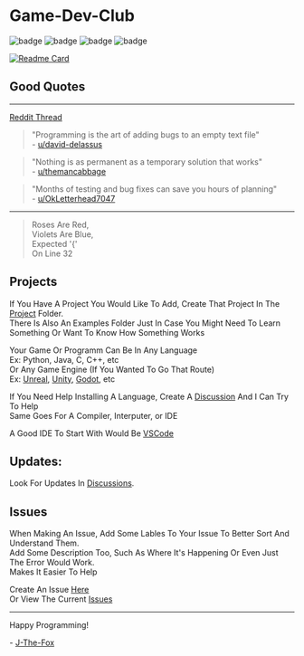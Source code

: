 # Game-Dev-Club

![badge](https://img.shields.io/github/issues-pr/J-The-Fox/Game-Dev-Club?color=18ff00)
![badge](https://img.shields.io/github/issues/J-The-Fox/Game-Dev-Club?color=ee7b1a)
![badge](https://img.shields.io/github/contributors/J-The-Fox/Game-Dev-Club?color=00dbff)
![badge](https://img.shields.io/github/commit-activity/w/J-The-Fox/Game-Dev-Club?color=2849d4)

[![Readme Card](https://github-readme-stats.vercel.app/api/pin/?username=J-The-Fox&repo=Game-Dev-Club&theme=dark)](https://github.com/J-The-Fox/Game-Dev-Club)

## Good Quotes

---

[Reddit Thread](https://www.reddit.com/r/ProgrammerHumor/comments/108auwz/guys_i_want_to_put_a_funny_programming_quote_on/)

> "Programming is the art of adding bugs to an empty text file"  
> \- [u/david-delassus](https://reddit.com/u/david-delassus)

> "Nothing is as permanent as a temporary solution that works"  
> \- [u/themancabbage](https://reddit.com/u/themancabbage)

> "Months of testing and bug fixes can save you hours of planning"  
> \- [u/OkLetterhead7047](https://reddit.com/u/u/OkLetterhead7047)

---

> Roses Are Red,  
> Violets Are Blue,  
> Expected '{'  
> On Line 32  

## Projects

If You Have A Project You Would Like To Add, Create That Project In The [Project](projects) Folder.  
There Is Also An Examples Folder Just In Case You Might Need To Learn Something Or Want To Know How Something Works

Your Game Or Programm Can Be In Any Language  
Ex: Python, Java, C, C++, etc  
Or Any Game Engine (If You Wanted To Go That Route)  
Ex: [Unreal](https://www.unrealengine.com/en-US), [Unity](https://unity.com/), [Godot](https://godotengine.org/), etc

If You Need Help Installing A Language, Create A [Discussion](https://github.com/J-The-Fox/Game-Dev-Club/discussions) And I Can Try To Help  
Same Goes For A Compiler, Interputer, or IDE

A Good IDE To Start With Would Be [VSCode](https://code.visualstudio.com/)

## Updates:

Look For Updates In [Discussions](https://github.com/J-The-Fox/Game-Dev-Club/discussions). 

## Issues

When Making An Issue, Add Some Lables To Your Issue To Better Sort And Understand Them.  
Add Some Description Too, Such As Where It's Happening Or Even Just The Error Would Work.  
Makes It Easier To Help

Create An Issue [Here](https://github.com/J-The-Fox/Game-Dev-Club/issues/new)  
Or View The Current [Issues](https://github.com/J-The-Fox/Game-Dev-Club/issues/new)

---

Happy Programming!

\- [J-The-Fox](https://github.com/J-The-Fox)
